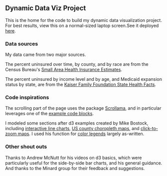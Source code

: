 
## Dynamic Data Viz Project
This is the home for the code to build my dynamic data visualization project. For best results, view this on a normal-sized laptop screen.See it deployed [here](https://apelczar.github.io/health_uninsurance/). 

### Data sources
My data came from two major sources.

The percent uninsured over time, by county, and by race are from the Census Bureau's [Small Area Health Insurance Estimates](https://www.census.gov/programs-surveys/sahie.html).

The percent uninsured by income level and by age, and Medicaid expansion status by state, are from the [Kaiser Family Foundation State Health Facts](https://www.kff.org/statedata/).

### Code inspirations
The scrolling part of the page uses the package [Scrollama](https://pudding.cool/process/introducing-scrollama/), and in particular leverages one of the [example code blocks](https://github.com/russellgoldenberg/scrollama/blob/master/docs/sticky-side/index.html).

I modeled some sections after d3 examples created by Mike Bostock, including [interactive line charts](https://observablehq.com/@d3/multi-line-chart), [US county choropleth maps](https://observablehq.com/@d3/choropleth), and [click-to-zoom maps](https://observablehq.com/@d3/zoom-to-bounding-box). I used his function for [color legends](https://observablehq.com/@d3/color-legend) largely as-written.

### Other shout outs
Thanks to Andrew McNutt for his videos on d3 basics, which were particularly useful for the side-by-side bar charts, and his general guidance. And thanks to the Minard group for their feedback and suggestions.